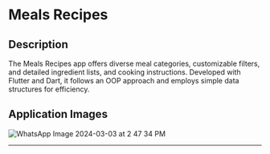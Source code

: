 # Meals Recipes

## Description

The Meals Recipes app offers diverse meal categories, customizable filters, and detailed ingredient lists, and cooking instructions. Developed with Flutter and Dart, it follows an OOP approach and employs simple data structures for efficiency.

## Application Images


![WhatsApp Image 2024-03-03 at 2 47 34 PM](https://github.com/YousefSameh25/meal_app/assets/84719726/888ad442-fd31-4e31-9f84-5a05dee2fa07)


---
